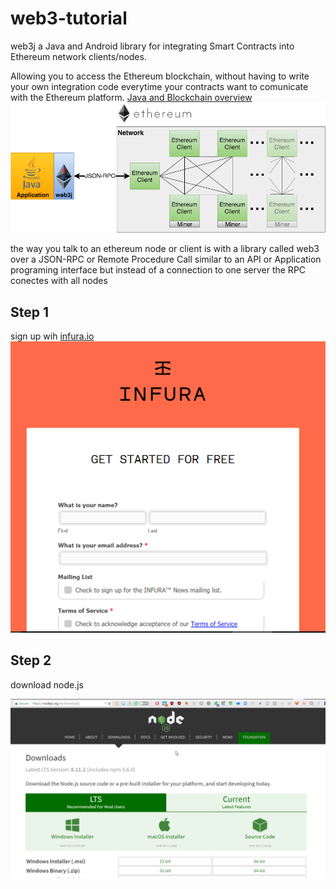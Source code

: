 # web3-tutorial
web3j a Java and Android library for integrating Smart Contracts into Ethereum network clients/nodes.  
  
Allowing you to access the Ethereum blockchain, without having to write your own integration code everytime your contracts want to comunicate with the Ethereum platform.
[Java and Blockchain overview](https://youtu.be/ea3miXs_P6Y)
![Web 3 ](https://github.com/charlesfinney/web3-tutorial/blob/master/web3j_network.png)  
   
the way you talk to an ethereum node or client is with a library called web3 over a JSON-RPC or Remote Procedure Call  similar to an API or Application programing interface but instead of a connection to one server the RPC conectes with all nodes  
## Step 1
sign up wih [infura.io](https://infura.io/signup)  
  ![infura](https://github.com/charlesfinney/web3-tutorial/blob/master/infura.png)  
    
    
## Step 2 
download node.js  
  
  ![node.js](https://github.com/charlesfinney/web3-tutorial/blob/master/nodejs.png)
